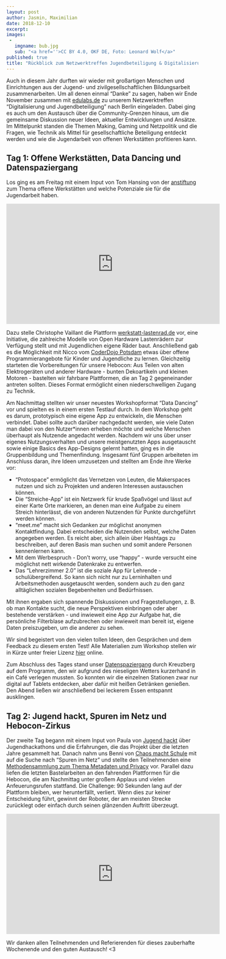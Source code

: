 ```yaml
---
layout: post
author: Jasmin, Maximilian
date: 2018-12-10
excerpt:
images:
 -
   imgname: bub.jpg
   sub: "<a href=''>CC BY 4.0, OKF DE, Foto: Leonard Wolf</a>"
published: true
title: "Rückblick zum Netzwerktreffen Jugendbeteiligung & Digitalisierung"
---
```


Auch in diesem Jahr durften wir wieder mit großartigen Menschen und Einrichtungen aus der Jugend- und zivilgesellschaftlichen Bildungsarbeit zusammenarbeiten. Um all denen einmal “Danke” zu sagen, haben wir Ende November zusammen mit [edulabs.de](https://edulabs.de) zu unserem Netzwerktreffen “Digitalisierung und Jugendbeteiligung” nach Berlin eingeladen. Dabei ging es auch um den Austausch über die Community-Grenzen hinaus, um die gemeinsame Diskussion neuer Ideen, aktueller Entwicklungen und Ansätze. Im Mittelpunkt standen die Themen Making, Gaming und Netzpolitik und die Fragen, wie Technik als Mittel für gesellschaftliche Beteiligung entdeckt werden und wie die Jugendarbeit von offenen Werkstätten profitieren kann.

## Tag 1: Offene Werkstätten, Data Dancing und Datenspaziergang

Los ging es am Freitag mit einem Input von Tom Hansing von der [anstiftung](https://anstiftung.de/) zum Thema offene Werkstätten und welche Potenziale sie für die Jugendarbeit haben.

<iframe width="560" height="315" src="https://www.youtube-nocookie.com/embed/YAwxDIHD1bw" frameborder="0" allow="accelerometer; autoplay; encrypted-media; gyroscope; picture-in-picture" allowfullscreen></iframe>

Dazu stelle Christophe Vaillant die Plattform [werkstatt-lastenrad.de](http://werkstatt-lastenrad.de) vor, eine Initiative, die zahlreiche Modelle von Open Hardware Lastenrädern zur Verfügung stellt und mit Jugendlichen eigene Räder baut. Anschließend gab es die Möglichkeit mit Nicco vom [CoderDojo Potsdam](https://coderdojopotsdam.github.io/lehre/) etwas über offene Programmierangebote für Kinder und Jugendliche zu lernen. Gleichzeitig starteten die Vorbereitungen für unsere Hebocon: Aus Teilen von alten Elektrogeräten und anderer Hardware - bunten Dekoartikeln und kleinen Motoren - bastelten wir fahrbare Plattformen, die an Tag 2 gegeneinander antreten sollten. Dieses Format ermöglicht einen niederschwelligen Zugang zu Technik.

Am Nachmittag stellten wir unser neuestes Workshopformat “Data Dancing” vor und spielten es in einem ersten Testlauf durch. In dem Workshop geht es darum, prototypisch eine eigene App zu entwickeln, die Menschen verbindet. Dabei sollte auch darüber nachgedacht werden, wie viele Daten man dabei von den Nutzer\*innen erheben möchte und welche Menschen überhaupt als Nutzende angedacht werden. Nachdem wir uns über unser eigenes Nutzungsverhalten und unsere meistgenutzten Apps ausgetauscht sowie einige Basics des App-Designs gelernt hatten, ging es in die Gruppenbildung und Themenfindung. Insgesamt fünf Gruppen arbeiteten im Anschluss daran, ihre Ideen umzusetzen und stellten am Ende ihre Werke vor:

* “Protospace” ermöglicht das Vernetzen von Leuten, die Makerspaces nutzen und sich zu Projekten und anderen Interessen austauschen können.
* Die “Streiche-App” ist ein Netzwerk für krude Spaßvögel und lässt auf einer Karte Orte markieren, an denen man eine Aufgabe zu einem Streich hinterlässt, die von anderen Nutzenden für Punkte durchgeführt werden können.
* “meet.me” macht sich Gedanken zur möglichst anonymen Kontaktfindung. Dabei entscheiden die Nutzenden selbst, welche Daten angegeben werden. Es reicht aber, sich allein über Hashtags zu beschreiben, auf deren Basis man suchen und somit andere Personen kennenlernen kann.
* Mit dem Werbespruch - Don’t worry, use “happy” - wurde versucht eine möglichst nett wirkende Datenkrake zu entwerfen.
* Das “Lehrerzimmer 2.0” ist die soziale App für Lehrende - schulübergreifend. So kann sich nicht nur zu Lerninhalten und Arbeitsmethoden ausgetauscht werden, sondern auch zu den ganz alltäglichen sozialen Begebenheiten und Bedürfnissen.

Mit ihnen ergaben sich spannende Diskussionen und Fragestellungen, z. B. ob man Kontakte sucht, die neue Perspektiven einbringen oder aber bestehende verstärken - und inwieweit eine App zur Aufgabe hat, die persönliche Filterblase aufzubrechen oder inwieweit man bereit ist, eigene Daten preiszugeben, um die anderer zu sehen.

Wir sind begeistert von den vielen tollen Ideen, den Gesprächen und dem Feedback zu diesem ersten Test! Alle Materialien zum Workshop stellen wir in Kürze unter freier Lizenz [hier](https://demokratielabore.de/workshops) online.

Zum Abschluss des Tages stand unser [Datenspaziergang](https://spaziergang.demokratielabore.de) durch Kreuzberg auf dem Programm, den wir aufgrund des nieseligen Wetters kurzerhand in ein Café verlegen mussten. So konnten wir die einzelnen Stationen zwar nur digital auf Tablets entdecken, aber dafür mit heißen Getränken genießen. Den Abend ließen wir anschließend bei leckerem Essen entspannt ausklingen.

## Tag 2: Jugend hackt, Spuren im Netz und Hebocon-Zirkus

Der zweite Tag begann mit einem Input von Paula von [Jugend hackt](https://jugendhackt.org) über Jugendhackathons und die Erfahrungen, die das Projekt über die letzten Jahre gesammelt hat. Danach nahm uns Benni von [Chaos macht Schule](https://www.ccc.de/schule) mit auf die Suche nach “Spuren im Netz” und stellte den Teilnehmenden eine [Methodensammlung zum Thema Metadaten und Privacy](https://hackmd.okfn.de/methodensammlung-metadaten-privacy) vor. Parallel dazu liefen die letzten Bastelarbeiten an den fahrenden Plattformen für die Hebocon, die am Nachmittag unter großem Applaus und vielen Anfeuerungsrufen stattfand. Die Challenge: 90 Sekunden lang auf der Plattform bleiben, wer herunterfällt, verliert. Wenn dies zur keiner Entscheidung führt, gewinnt der Roboter, der am meisten Strecke zurücklegt oder einfach durch seinen glänzenden Auftritt überzeugt.

<iframe width="560" height="315" src="https://www.youtube-nocookie.com/embed/nLVrynyefOE" frameborder="0" allow="accelerometer; autoplay; encrypted-media; gyroscope; picture-in-picture" allowfullscreen></iframe>

Wir danken allen Teilnehmenden und Referierenden für dieses zauberhafte Wochenende und den guten Austausch! <3
